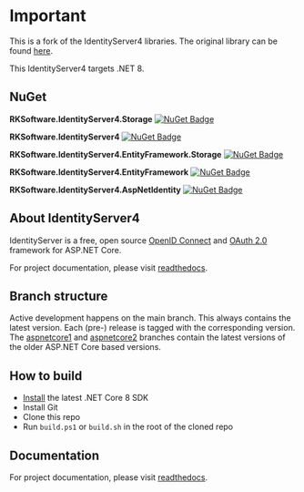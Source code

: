 # Important

This is a fork of the IdentityServer4 libraries. The original library can be found [here](https://github.com/IdentityServer/IdentityServer4).

This IdentityServer4 targets .NET 8.

## NuGet

**RKSoftware.IdentityServer4.Storage**
[![NuGet Badge](https://buildstats.info/nuget/RKSoftware.IdentityServer4.Storage)](https://www.nuget.org/packages/RKSoftware.IdentityServer4.Storage/)

**RKSoftware.IdentityServer4**
[![NuGet Badge](https://buildstats.info/nuget/RKSoftware.IdentityServer4)](https://www.nuget.org/packages/RKSoftware.IdentityServer4/)

**RKSoftware.IdentityServer4.EntityFramework.Storage**
[![NuGet Badge](https://buildstats.info/nuget/RKSoftware.IdentityServer4.EntityFramework.Storage)](https://www.nuget.org/packages/RKSoftware.IdentityServer4.EntityFramework.Storage/)

**RKSoftware.IdentityServer4.EntityFramework**
[![NuGet Badge](https://buildstats.info/nuget/RKSoftware.IdentityServer4.EntityFramework)](https://www.nuget.org/packages/RKSoftware.IdentityServer4.EntityFramework/)

**RKSoftware.IdentityServer4.AspNetIdentity**
[![NuGet Badge](https://buildstats.info/nuget/RKSoftware.IdentityServer4.AspNetIdentity)](https://www.nuget.org/packages/RKSoftware.IdentityServer4.AspNetIdentity/)

## About IdentityServer4

IdentityServer is a free, open source [OpenID Connect](http://openid.net/connect/) and [OAuth 2.0](https://tools.ietf.org/html/rfc6749) framework for ASP.NET Core.

For project documentation, please visit [readthedocs](https://identityserver4.readthedocs.io).

## Branch structure

Active development happens on the main branch. This always contains the latest version. Each (pre-) release is tagged with the corresponding version. The [aspnetcore1](https://github.com/IdentityServer/IdentityServer4/tree/aspnetcore1) and [aspnetcore2](https://github.com/IdentityServer/IdentityServer4/tree/aspnetcore2) branches contain the latest versions of the older ASP.NET Core based versions.

## How to build

* [Install](https://www.microsoft.com/net/download/core#/current) the latest .NET Core 8 SDK
* Install Git
* Clone this repo
* Run `build.ps1` or `build.sh` in the root of the cloned repo

## Documentation

For project documentation, please visit [readthedocs](https://identityserver4.readthedocs.io).